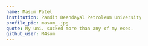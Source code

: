 ```yaml
---
name: Masum Patel
institution: Pandit Deendayal Petroleum University
profile_pic: masum_.jpg
quote: My uni. sucked more than any of my exes.
github_user: M4sum
---
```


